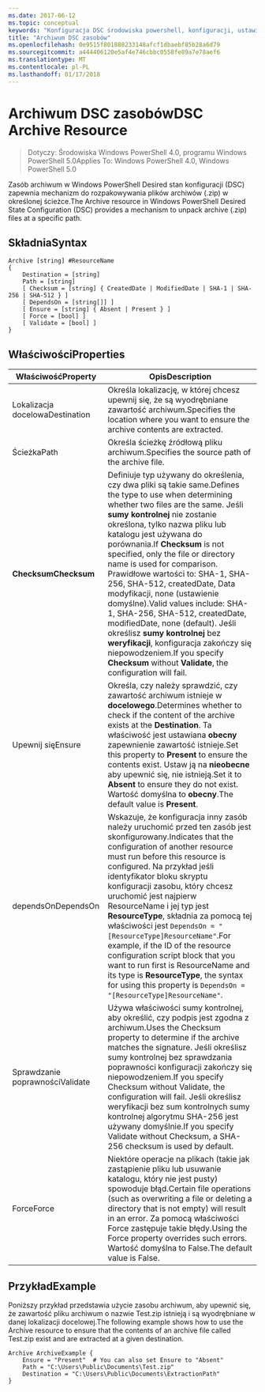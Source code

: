 ```yaml
---
ms.date: 2017-06-12
ms.topic: conceptual
keywords: "Konfiguracja DSC środowiska powershell, konfiguracji, ustawienia"
title: "Archiwum DSC zasobów"
ms.openlocfilehash: 0e9515f801888233148afcf1dbaebf85b28a6d79
ms.sourcegitcommit: a444406120e5af4e746cbbc0558fe89a7e78aef6
ms.translationtype: MT
ms.contentlocale: pl-PL
ms.lasthandoff: 01/17/2018
---
```

# <a name="dsc-archive-resource"></a><span data-ttu-id="223b9-103">Archiwum DSC zasobów</span><span class="sxs-lookup"><span data-stu-id="223b9-103">DSC Archive Resource</span></span>

> <span data-ttu-id="223b9-104">Dotyczy: Środowiska Windows PowerShell 4.0, programu Windows PowerShell 5.0</span><span class="sxs-lookup"><span data-stu-id="223b9-104">Applies To: Windows PowerShell 4.0, Windows PowerShell 5.0</span></span>

<span data-ttu-id="223b9-105">Zasób archiwum w Windows PowerShell Desired stan konfiguracji (DSC) zapewnia mechanizm do rozpakowywania plików archiwów (.zip) w określonej ścieżce.</span><span class="sxs-lookup"><span data-stu-id="223b9-105">The Archive resource in Windows PowerShell Desired State Configuration (DSC) provides a mechanism to unpack archive (.zip) files at a specific path.</span></span>

## <a name="syntax"></a><span data-ttu-id="223b9-106">Składnia</span><span class="sxs-lookup"><span data-stu-id="223b9-106">Syntax</span></span>
```MOF
Archive [string] #ResourceName
{
    Destination = [string]
    Path = [string]
    [ Checksum = [string] { CreatedDate | ModifiedDate | SHA-1 | SHA-256 | SHA-512 } ]
    [ DependsOn = [string[]] ]
    [ Ensure = [string] { Absent | Present } ]
    [ Force = [bool] ]
    [ Validate = [bool] ]
}
```

## <a name="properties"></a><span data-ttu-id="223b9-107">Właściwości</span><span class="sxs-lookup"><span data-stu-id="223b9-107">Properties</span></span>

|  <span data-ttu-id="223b9-108">Właściwość</span><span class="sxs-lookup"><span data-stu-id="223b9-108">Property</span></span>  |  <span data-ttu-id="223b9-109">Opis</span><span class="sxs-lookup"><span data-stu-id="223b9-109">Description</span></span>   |
|---|---|
| <span data-ttu-id="223b9-110">Lokalizacja docelowa</span><span class="sxs-lookup"><span data-stu-id="223b9-110">Destination</span></span>| <span data-ttu-id="223b9-111">Określa lokalizację, w której chcesz upewnij się, że są wyodrębniane zawartość archiwum.</span><span class="sxs-lookup"><span data-stu-id="223b9-111">Specifies the location where you want to ensure the archive contents are extracted.</span></span>|
| <span data-ttu-id="223b9-112">Ścieżka</span><span class="sxs-lookup"><span data-stu-id="223b9-112">Path</span></span>| <span data-ttu-id="223b9-113">Określa ścieżkę źródłową pliku archiwum.</span><span class="sxs-lookup"><span data-stu-id="223b9-113">Specifies the source path of the archive file.</span></span>|
| <span data-ttu-id="223b9-114">__Checksum__</span><span class="sxs-lookup"><span data-stu-id="223b9-114">__Checksum__</span></span>| <span data-ttu-id="223b9-115">Definiuje typ używany do określenia, czy dwa pliki są takie same.</span><span class="sxs-lookup"><span data-stu-id="223b9-115">Defines the type to use when determining whether two files are the same.</span></span> <span data-ttu-id="223b9-116">Jeśli __sumy kontrolnej__ nie zostanie określona, tylko nazwa pliku lub katalogu jest używana do porównania.</span><span class="sxs-lookup"><span data-stu-id="223b9-116">If __Checksum__ is not specified, only the file or directory name is used for comparison.</span></span> <span data-ttu-id="223b9-117">Prawidłowe wartości to: SHA-1, SHA-256, SHA-512, createdDate, Data modyfikacji, none (ustawienie domyślne).</span><span class="sxs-lookup"><span data-stu-id="223b9-117">Valid values include: SHA-1, SHA-256, SHA-512, createdDate, modifiedDate, none (default).</span></span> <span data-ttu-id="223b9-118">Jeśli określisz __sumy kontrolnej__ bez __weryfikacji__, konfiguracja zakończy się niepowodzeniem.</span><span class="sxs-lookup"><span data-stu-id="223b9-118">If you specify __Checksum__ without __Validate__, the configuration will fail.</span></span>|
| <span data-ttu-id="223b9-119">Upewnij się</span><span class="sxs-lookup"><span data-stu-id="223b9-119">Ensure</span></span>| <span data-ttu-id="223b9-120">Określa, czy należy sprawdzić, czy zawartość archiwum istnieje w __docelowego__.</span><span class="sxs-lookup"><span data-stu-id="223b9-120">Determines whether to check if the content of the archive exists at the __Destination__.</span></span> <span data-ttu-id="223b9-121">Ta właściwość jest ustawiana __obecny__ zapewnienie zawartość istnieje.</span><span class="sxs-lookup"><span data-stu-id="223b9-121">Set this property to __Present__ to ensure the contents exist.</span></span> <span data-ttu-id="223b9-122">Ustaw ją na __nieobecne__ aby upewnić się, nie istnieją.</span><span class="sxs-lookup"><span data-stu-id="223b9-122">Set it to __Absent__ to ensure they do not exist.</span></span> <span data-ttu-id="223b9-123">Wartość domyślna to __obecny__.</span><span class="sxs-lookup"><span data-stu-id="223b9-123">The default value is __Present__.</span></span>|
| <span data-ttu-id="223b9-124">dependsOn</span><span class="sxs-lookup"><span data-stu-id="223b9-124">DependsOn</span></span> | <span data-ttu-id="223b9-125">Wskazuje, że konfiguracja inny zasób należy uruchomić przed ten zasób jest skonfigurowany.</span><span class="sxs-lookup"><span data-stu-id="223b9-125">Indicates that the configuration of another resource must run before this resource is configured.</span></span> <span data-ttu-id="223b9-126">Na przykład jeśli identyfikator bloku skryptu konfiguracji zasobu, który chcesz uruchomić jest najpierw ResourceName i jej typ jest __ResourceType__, składnia za pomocą tej właściwości jest `DependsOn = "[ResourceType]ResourceName"`.</span><span class="sxs-lookup"><span data-stu-id="223b9-126">For example, if the ID of the resource configuration script block that you want to run first is ResourceName and its type is __ResourceType__, the syntax for using this property is `DependsOn = "[ResourceType]ResourceName"`.</span></span>|
| <span data-ttu-id="223b9-127">Sprawdzanie poprawności</span><span class="sxs-lookup"><span data-stu-id="223b9-127">Validate</span></span>| <span data-ttu-id="223b9-128">Używa właściwości sumy kontrolnej, aby określić, czy podpis jest zgodna z archiwum.</span><span class="sxs-lookup"><span data-stu-id="223b9-128">Uses the Checksum property to determine if the archive matches the signature.</span></span> <span data-ttu-id="223b9-129">Jeśli określisz sumy kontrolnej bez sprawdzania poprawności konfiguracji zakończy się niepowodzeniem.</span><span class="sxs-lookup"><span data-stu-id="223b9-129">If you specify Checksum without Validate, the configuration will fail.</span></span> <span data-ttu-id="223b9-130">Jeśli określisz weryfikacji bez sum kontrolnych sumy kontrolnej algorytmu SHA-256 jest używany domyślnie.</span><span class="sxs-lookup"><span data-stu-id="223b9-130">If you specify Validate without Checksum, a SHA-256 checksum is used by default.</span></span>|
| <span data-ttu-id="223b9-131">Force</span><span class="sxs-lookup"><span data-stu-id="223b9-131">Force</span></span>| <span data-ttu-id="223b9-132">Niektóre operacje na plikach (takie jak zastąpienie pliku lub usuwanie katalogu, który nie jest pusty) spowoduje błąd.</span><span class="sxs-lookup"><span data-stu-id="223b9-132">Certain file operations (such as overwriting a file or deleting a directory that is not empty) will result in an error.</span></span> <span data-ttu-id="223b9-133">Za pomocą właściwości Force zastępuje takie błędy.</span><span class="sxs-lookup"><span data-stu-id="223b9-133">Using the Force property overrides such errors.</span></span> <span data-ttu-id="223b9-134">Wartość domyślna to False.</span><span class="sxs-lookup"><span data-stu-id="223b9-134">The default value is False.</span></span>|

## <a name="example"></a><span data-ttu-id="223b9-135">Przykład</span><span class="sxs-lookup"><span data-stu-id="223b9-135">Example</span></span>

<span data-ttu-id="223b9-136">Poniższy przykład przedstawia użycie zasobu archiwum, aby upewnić się, że zawartość pliku archiwum o nazwie Test.zip istnieją i są wyodrębniane w danej lokalizacji docelowej.</span><span class="sxs-lookup"><span data-stu-id="223b9-136">The following example shows how to use the Archive resource to ensure that the contents of an archive file called Test.zip exist and are extracted at a given destination.</span></span>

```
Archive ArchiveExample {
    Ensure = "Present"  # You can also set Ensure to "Absent"
    Path = "C:\Users\Public\Documents\Test.zip"
    Destination = "C:\Users\Public\Documents\ExtractionPath"
}
```


